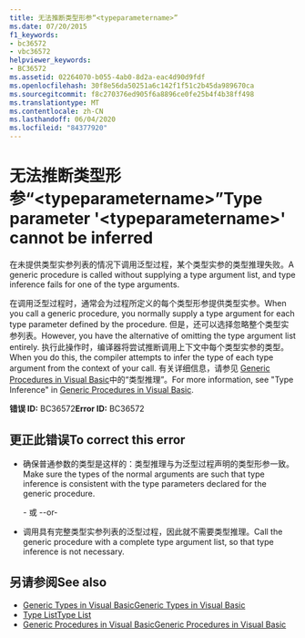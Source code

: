 ```yaml
---
title: 无法推断类型形参“<typeparametername>”
ms.date: 07/20/2015
f1_keywords:
- bc36572
- vbc36572
helpviewer_keywords:
- BC36572
ms.assetid: 02264070-b055-4ab0-8d2a-eac4d90d9fdf
ms.openlocfilehash: 30f8e56da50251a6c142f1f51c2b45da989670ca
ms.sourcegitcommit: f8c270376ed905f6a8896ce0fe25b4f4b38ff498
ms.translationtype: MT
ms.contentlocale: zh-CN
ms.lasthandoff: 06/04/2020
ms.locfileid: "84377920"
---
```

# <a name="type-parameter-typeparametername-cannot-be-inferred"></a><span data-ttu-id="08855-102">无法推断类型形参“\<typeparametername>”</span><span class="sxs-lookup"><span data-stu-id="08855-102">Type parameter '\<typeparametername>' cannot be inferred</span></span>
<span data-ttu-id="08855-103">在未提供类型实参列表的情况下调用泛型过程，某个类型实参的类型推理失败。</span><span class="sxs-lookup"><span data-stu-id="08855-103">A generic procedure is called without supplying a type argument list, and type inference fails for one of the type arguments.</span></span>  
  
 <span data-ttu-id="08855-104">在调用泛型过程时，通常会为过程所定义的每个类型形参提供类型实参。</span><span class="sxs-lookup"><span data-stu-id="08855-104">When you call a generic procedure, you normally supply a type argument for each type parameter defined by the procedure.</span></span> <span data-ttu-id="08855-105">但是，还可以选择忽略整个类型实参列表。</span><span class="sxs-lookup"><span data-stu-id="08855-105">However, you have the alternative of omitting the type argument list entirely.</span></span> <span data-ttu-id="08855-106">执行此操作时，编译器将尝试推断调用上下文中每个类型实参的类型。</span><span class="sxs-lookup"><span data-stu-id="08855-106">When you do this, the compiler attempts to infer the type of each type argument from the context of your call.</span></span> <span data-ttu-id="08855-107">有关详细信息，请参见 [Generic Procedures in Visual Basic](../programming-guide/language-features/data-types/generic-procedures.md)中的“类型推理”。</span><span class="sxs-lookup"><span data-stu-id="08855-107">For more information, see "Type Inference" in [Generic Procedures in Visual Basic](../programming-guide/language-features/data-types/generic-procedures.md).</span></span>  
  
 <span data-ttu-id="08855-108">**错误 ID:** BC36572</span><span class="sxs-lookup"><span data-stu-id="08855-108">**Error ID:** BC36572</span></span>  
  
## <a name="to-correct-this-error"></a><span data-ttu-id="08855-109">更正此错误</span><span class="sxs-lookup"><span data-stu-id="08855-109">To correct this error</span></span>  
  
- <span data-ttu-id="08855-110">确保普通参数的类型是这样的：类型推理与为泛型过程声明的类型形参一致。</span><span class="sxs-lookup"><span data-stu-id="08855-110">Make sure the types of the normal arguments are such that type inference is consistent with the type parameters declared for the generic procedure.</span></span>  
  
     <span data-ttu-id="08855-111">\- 或 -</span><span class="sxs-lookup"><span data-stu-id="08855-111">-or-</span></span>  
  
- <span data-ttu-id="08855-112">调用具有完整类型实参列表的泛型过程，因此就不需要类型推理。</span><span class="sxs-lookup"><span data-stu-id="08855-112">Call the generic procedure with a complete type argument list, so that type inference is not necessary.</span></span>  
  
## <a name="see-also"></a><span data-ttu-id="08855-113">另请参阅</span><span class="sxs-lookup"><span data-stu-id="08855-113">See also</span></span>

- [<span data-ttu-id="08855-114">Generic Types in Visual Basic</span><span class="sxs-lookup"><span data-stu-id="08855-114">Generic Types in Visual Basic</span></span>](../programming-guide/language-features/data-types/generic-types.md)
- [<span data-ttu-id="08855-115">Type List</span><span class="sxs-lookup"><span data-stu-id="08855-115">Type List</span></span>](../language-reference/statements/type-list.md)
- [<span data-ttu-id="08855-116">Generic Procedures in Visual Basic</span><span class="sxs-lookup"><span data-stu-id="08855-116">Generic Procedures in Visual Basic</span></span>](../programming-guide/language-features/data-types/generic-procedures.md)
